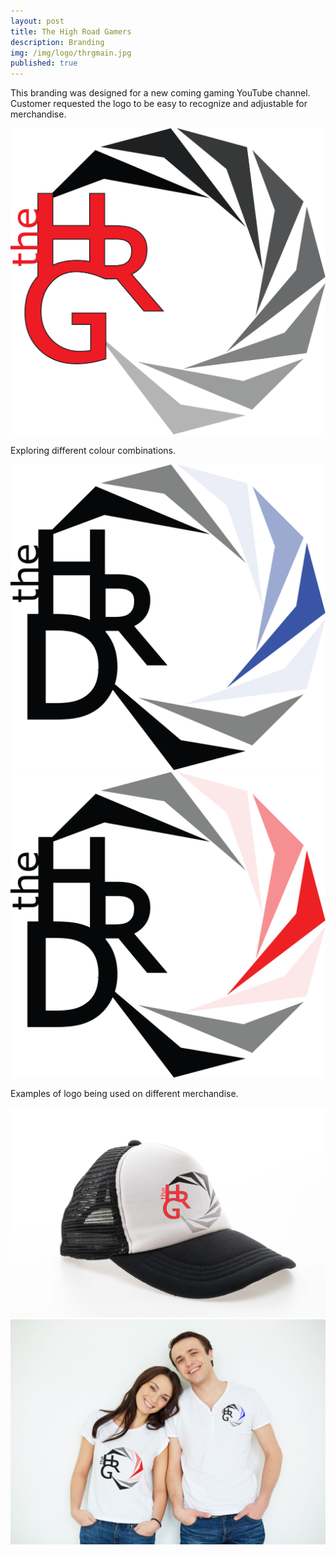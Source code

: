 ```yaml
---
layout: post
title: The High Road Gamers
description: Branding
img: /img/logo/thrgmain.jpg
published: true 
---
```



This branding was designed for a new coming gaming YouTube channel. Customer requested the logo to be easy to recognize and adjustable for 
merchandise.

<div class="img_row">
  <img class="col two" src="/img/logo/thrgmain.jpg"/>
</div>

Exploring different colour combinations.

<div class="img_row">
  <img class="col two" src="/img/logo/thrgblue.png"/>
  <img class="col one" src="/img/logo/thrgred.png"/>
</div>


Examples of logo being used on different merchandise.



<div class="img_row">
  <img class="col one" src="/img/logo/hat.jpg"/>
  <img class="col one" src="/img/logo/couplewearingthrd.jpg"/>
</div>
